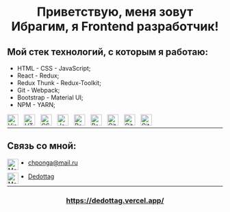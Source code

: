 <h1 align="center">Приветствую, меня зовут Ибрагим, я Frontend разработчик!</h1>

<h2>Мой стек технологий, с которым я работаю:</h2>

<ul>
<li>HTML - CSS - JavaScript;</li>
<li>React - Redux;</li>
<li>Redux Thunk - Redux-Toolkit;</li>
<li> Git - Webpack;</li>
<!-- <li> Storybook - Eslint - Stylelint;</li> -->
<li> Bootstrap - Material UI;</li>
<li> NPM - YARN;</li>
<!-- <li> NodeJS - Express - MongoDB.</li> -->
</ul>

<img align="left" alt="Visual Studio Code" width="26px" src="https://cdn.jsdelivr.net/gh/devicons/devicon/icons/vscode/vscode-original.svg" style="padding-right:10px;" />

<img align="left" alt="HTML5" width="26px" src="https://cdn.jsdelivr.net/gh/devicons/devicon/icons/html5/html5-original.svg" style="padding-right:10px;" />

<img align="left" alt="CSS3" width="26px" src="https://cdn.jsdelivr.net/gh/devicons/devicon/icons/css3/css3-original.svg" style="padding-right:10px;" />

<img align="left" alt="JavaScript" width="26px" src="https://cdn.jsdelivr.net/gh/devicons/devicon/icons/javascript/javascript-original.svg" style="padding-right:10px;" />

<img align="left" alt="React" width="26px" src="https://cdn.jsdelivr.net/gh/devicons/devicon/icons/react/react-original.svg" style="padding-right:10px;" />
<img align="left" alt="ReduxThunk" width="26px" src="https://cdn4.iconfinder.com/data/icons/logos-brands-5/24/redux-512.png" style="padding-right:10px;" />

<!-- <img align="left" alt="Node.js" width="26px" src="https://cdn.jsdelivr.net/gh/devicons/devicon/icons/nodejs/nodejs-original.svg" style="padding-right:10px;" /> -->

<img align="left" alt="Git" width="26px" src="https://cdn.jsdelivr.net/gh/devicons/devicon/icons/git/git-original.svg" style="padding-right:10px;" />

<img align="left" alt="GitHub" width="26px" src="https://user-images.githubusercontent.com/3369400/139447912-e0f43f33-6d9f-45f8-be46-2df5bbc91289.png" style="padding-right:10px;" />

<img align="left" alt="GitHub" width="26px" src="https://pics.freeicons.io/uploads/icons/png/11490474241551942136-512.png" />
</br>

---

<h2>Связь со мной:</h2>
<div style="margin-bottom: 15px;">
<img align="left" alt="Mail" width="26px" src="https://cdn-icons-png.flaticon.com/512/8898/8898833.png" style="padding-right:20px;" />

- chponga@mail.ru
</div>
<div>
  <img align="left" alt="Mail" width="26px" src="https://cdn-icons-png.flaticon.com/512/3536/3536661.png" style="padding-right:20px;" />

- [Dedottag](https://t.me/Dedottag)
</div>

---

<div align="center">
<h3>
<a href='https://dedottag.vercel.app/'>https://dedottag.vercel.app/</a></h3>
</div>
